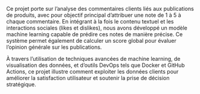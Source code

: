 Ce projet porte sur l’analyse des commentaires clients liés aux
publications de produits, avec pour objectif principal d’attribuer
une note de 1 à 5 à chaque commentaire. En intégrant à la fois le
contenu textuel et les interactions sociales (likes et dislikes), nous
avons développé un modèle machine learning capable de prédire
ces notes de manière précise. Ce système permet également de
calculer un score global pour évaluer l’opinion générale sur les
publications.

À travers l’utilisation de techniques avancées de machine learning, de visualisation des données, et d’outils DevOps tels que
Docker et GitHub Actions, ce projet illustre comment exploiter les
données clients pour améliorer la satisfaction utilisateur et soutenir
la prise de décision stratégique.

